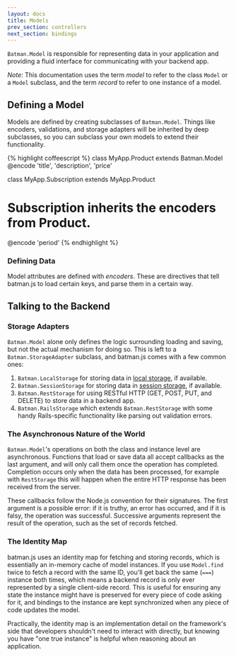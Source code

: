 ```yaml
---
layout: docs
title: Models
prev_section: controllers
next_section: bindings
---
```


`Batman.Model` is responsible for representing data in your application and
providing a fluid interface for communicating with your backend app.

_Note_: This documentation uses the term _model_ to refer to the class `Model`
or a `Model` subclass, and the term _record_ to refer to one instance of a
model.


## Defining a Model

Models are defined by creating subclasses of `Batman.Model`. Things like
encoders, validations, and storage adapters will be inherited by deep
subclasses, so you can subclass your own models to extend their functionality.

{% highlight coffeescript %}
class MyApp.Product extends Batman.Model
  @encode 'title', 'description', 'price'

class MyApp.Subscription extends MyApp.Product
  # Subscription inherits the encoders from Product.
  @encode 'period'
{% endhighlight %}


### Defining Data

Model attributes are defined with _encoders_. These are directives that tell
batman.js to load certain keys, and parse them in a certain way.


## Talking to the Backend


### Storage Adapters

`Batman.Model` alone only defines the logic surrounding loading and saving, but
not the actual mechanism for doing so. This is left to a
`Batman.StorageAdapter` subclass, and batman.js comes with a few common ones:

 1. `Batman.LocalStorage` for storing data in [local storage][], if available.
 2. `Batman.SessionStorage` for storing data in [session storage][], if available.
 3. `Batman.RestStorage` for using RESTful HTTP (GET, POST, PUT, and DELETE) to store data in a backend app.
 4. `Batman.RailsStorage` which extends `Batman.RestStorage` with some handy Rails-specific functionality like parsing out validation errors.

[local storage]: https://developer.mozilla.org/en-US/docs/Web/Guide/API/DOM/Storage#localStorage
[session storage]: https://developer.mozilla.org/en-US/docs/Web/Guide/API/DOM/Storage#sessionStorage


### The Asynchronous Nature of the World

`Batman.Model`'s operations on both the class and instance level are
asynchronous. Functions that load or save data all accept callbacks as the last
argument, and will only call them once the operation has completed. Completion
occurs only when the data has been processed, for example with `RestStorage`
this will happen when the entire HTTP response has been received from the
server.

These callbacks follow the Node.js convention for their signatures. The first
argument is a possible error: if it is truthy, an error has occurred, and if it
is falsy, the operation was successful. Successive arguments represent the
result of the operation, such as the set of records fetched.


### The Identity Map

batman.js uses an identity map for fetching and storing records, which is
essentially an in-memory cache of model instances. If you use `Model.find`
twice to fetch a record with the same ID, you'll get back the same (`===`)
instance both times, which means a backend record is only ever represented by a
single client-side record. This is useful for ensuring any state the instance
might have is preserved for every piece of code asking for it, and bindings to
the instance are kept synchronized when any piece of code updates the model.

Practically, the identity map is an implementation detail on the framework's
side that developers shouldn't need to interact with directly, but knowing you
have "one true instance" is helpful when reasoning about an application.

